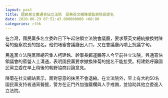 ```yaml
---
layout: post
title: 國民黨立委通宵佔立法院　促蔡英文撤陳菊監察院長提名
date: 2020-06-29 07:52:43.000000000 +08:00
categories: rthk
---
```


在台灣，國民黨多名立委昨日下午起佔領立法院會議廳，要求蔡英文總統撤換對陳菊的監察院長的提名。他們堵塞會議廳出入口，又在會議廳內噴上抗議字句。

民進黨立法院黨團總召集人柯建銘、幹事長鄭運鵬等人今早前往立法院，與通宵佔領議會的藍營人士溝通，表明國民黨要求撤換陳菊的提名不能接受。柯建銘呼籲國民黨立委在早上稍後的朝野協商討論意見。

陳菊在社交網站表示，面對惡意的抹黑不會退縮。在立法院外，早上有大約50名國民黨支持者通宵聱援，警方在正門外加強鐵欄與人手戒備，並協助其他立委進入立法院。
